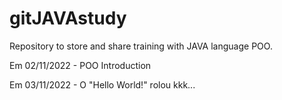 # gitJAVAstudy
 Repository to store and share training with JAVA language POO.

Em 02/11/2022 - POO Introduction

Em 03/11/2022 - O "Hello World!" rolou kkk... 